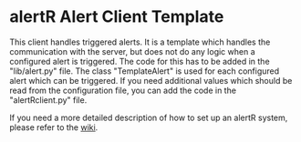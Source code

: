 alertR Alert Client Template
======

This client handles triggered alerts. It is a template which handles the communication with the server, but does not do any logic when a configured alert is triggered. The code for this has to be added in the "lib/alert.py" file. The class "TemplateAlert" is used for each configured alert which can be triggered. If you need additional values which should be read from the configuration file, you can add the code in the "alertRclient.py" file.

If you need a more detailed description of how to set up an alertR system, please refer to the [wiki](https://github.com/sqall01/alertR/wiki).